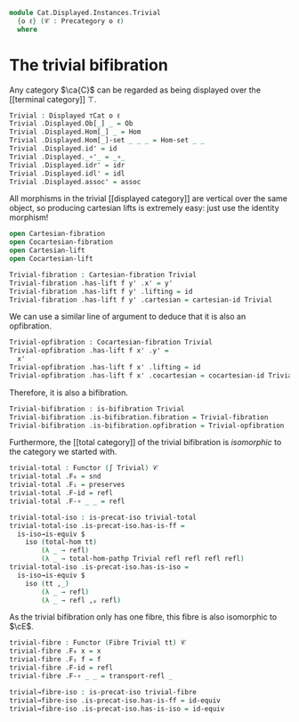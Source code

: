 <!--
```agda
open import Cat.Functor.Equivalence.Path
open import Cat.Instances.Shape.Terminal
open import Cat.Displayed.Bifibration
open import Cat.Displayed.Cocartesian
open import Cat.Displayed.Cartesian
open import Cat.Functor.Equivalence
open import Cat.Displayed.Fibre
open import Cat.Displayed.Total
open import Cat.Displayed.Base
open import Cat.Prelude
```
-->

```agda
module Cat.Displayed.Instances.Trivial
  {o ℓ} (𝒞 : Precategory o ℓ)
  where
```

<!--
```agda
open Precategory 𝒞
open Functor
open Total-hom
```
-->

# The trivial bifibration

Any category $\ca{C}$ can be regarded as being displayed over the
[[terminal category]] $\top$.

```agda
Trivial : Displayed ⊤Cat o ℓ
Trivial .Displayed.Ob[_] _ = Ob
Trivial .Displayed.Hom[_] _ = Hom
Trivial .Displayed.Hom[_]-set _ _ _ = Hom-set _ _
Trivial .Displayed.id' = id
Trivial .Displayed._∘'_ = _∘_
Trivial .Displayed.idr' = idr
Trivial .Displayed.idl' = idl
Trivial .Displayed.assoc' = assoc
```

All morphisms in the trivial [[displayed category]] are vertical over
the same object, so producing cartesian lifts is extremely easy: just
use the identity morphism!

```agda
open Cartesian-fibration
open Cocartesian-fibration
open Cartesian-lift
open Cocartesian-lift

Trivial-fibration : Cartesian-fibration Trivial
Trivial-fibration .has-lift f y' .x' = y'
Trivial-fibration .has-lift f y' .lifting = id
Trivial-fibration .has-lift f y' .cartesian = cartesian-id Trivial
```

We can use a similar line of argument to deduce that it is also an opfibration.

```agda
Trivial-opfibration : Cocartesian-fibration Trivial
Trivial-opfibration .has-lift f x' .y' =
  x'
Trivial-opfibration .has-lift f x' .lifting = id
Trivial-opfibration .has-lift f x' .cocartesian = cocartesian-id Trivial
```

Therefore, it is also a bifibration.

```agda
Trivial-bifibration : is-bifibration Trivial
Trivial-bifibration .is-bifibration.fibration = Trivial-fibration
Trivial-bifibration .is-bifibration.opfibration = Trivial-opfibration
```

Furthermore, the [[total category]] of the trivial bifibration is *isomorphic*
to the category we started with.

```agda
trivial-total : Functor (∫ Trivial) 𝒞
trivial-total .F₀ = snd
trivial-total .F₁ = preserves
trivial-total .F-id = refl
trivial-total .F-∘ _ _ = refl

trivial-total-iso : is-precat-iso trivial-total
trivial-total-iso .is-precat-iso.has-is-ff =
  is-iso→is-equiv $
    iso (total-hom tt)
        (λ _ → refl)
        (λ _ → total-hom-pathp Trivial refl refl refl refl)
trivial-total-iso .is-precat-iso.has-is-iso =
  is-iso→is-equiv $
    iso (tt ,_)
        (λ _ → refl)
        (λ _ → refl ,ₚ refl)
```

As the trivial bifibration only has one fibre, this fibre is also
isomorphic to $\cE$.

```agda
trivial-fibre : Functor (Fibre Trivial tt) 𝒞
trivial-fibre .F₀ x = x
trivial-fibre .F₁ f = f
trivial-fibre .F-id = refl
trivial-fibre .F-∘ _ _ = transport-refl _

trivial→fibre-iso : is-precat-iso trivial-fibre
trivial→fibre-iso .is-precat-iso.has-is-ff = id-equiv
trivial→fibre-iso .is-precat-iso.has-is-iso = id-equiv
```
